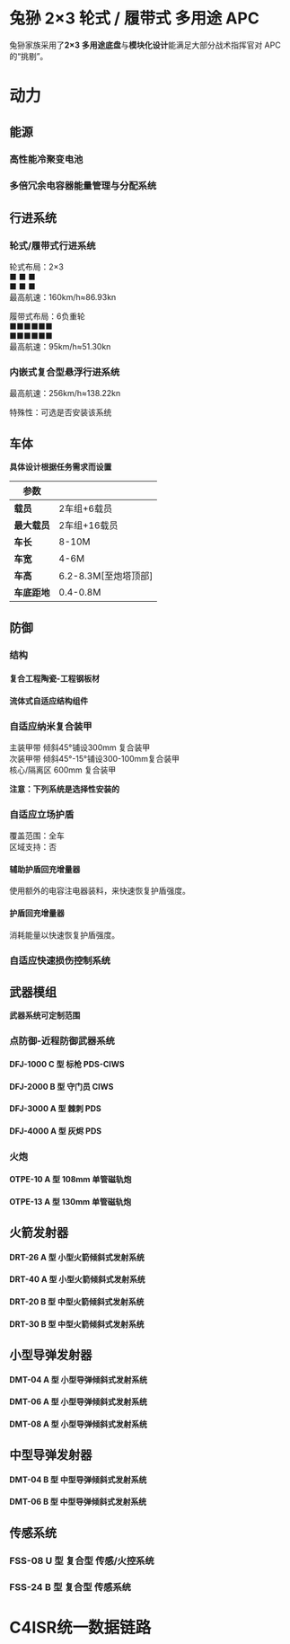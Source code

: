 # 兔狲 2×3 轮式 / 履带式 多用途 APC

兔狲家族采用了**2×3 多用途底盘**与**模块化设计**能满足大部分战术指挥官对 APC 的“挑剔”。

# 动力

## 能源

### 高性能冷聚变电池

### 多倍冗余电容器能量管理与分配系统

## 行进系统

### 轮式/履带式行进系统

轮式布局：2×3  
■ ■      ■  
■ ■      ■   
最高航速：160km/h≈86.93kn

履带式布局：6负重轮  
■■■■■■  
■■■■■■   
最高航速：95km/h≈51.30kn

### 内嵌式复合型悬浮行进系统

最高航速：256km/h≈138.22kn  

特殊性：可选是否安装该系统

## 车体

**具体设计根据任务需求而设置**

| **参数** |                     |
| ------------ | ------------------- |
| **载员**     | 2车组+6载员         |
| **最大载员**| 2车组+16载员|
| **车长**     | 8-10M               |
| **车宽**     | 4-6M                |
| **车高**     | 6.2-8.3M[至炮塔顶部] |
| **车底距地** | 0.4-0.8M            |

## 防御

### 结构

#### 复合工程陶瓷-工程钢板材

#### 流体式自适应结构组件



### 自适应纳米复合装甲

主装甲带 倾斜45°铺设300mm 复合装甲  
次装甲带 倾斜45°-15°铺设300-100mm复合装甲   
核心/隔离区 600mm 复合装甲   



**注意：下列系统是选择性安装的**

### 自适应立场护盾

覆盖范围：全车  
区域支持：否    

#### 辅助护盾回充增量器

使用额外的电容注电器装料，来快速恢复护盾强度。

#### 护盾回充增量器

消耗能量以快速恢复护盾强度。

### 自适应快速损伤控制系统



## 武器模组

**武器系统可定制范围**

### 点防御-近程防御武器系统

#### DFJ-1000 C 型 标枪 PDS-CIWS

####  DFJ-2000 B 型 守门员 CIWS

#### DFJ-3000 A 型 棘刺 PDS

#### DFJ-4000 A 型 灰烬 PDS

### 火炮

#### OTPE-10 A 型 108mm 单管磁轨炮

#### OTPE-13 A 型 130mm 单管磁轨炮

## 火箭发射器

#### DRT-26 A 型 小型火箭倾斜式发射系统

#### DRT-40 A 型 小型火箭倾斜式发射系统

#### DRT-20 B 型 中型火箭倾斜式发射系统

#### DRT-30 B 型 中型火箭倾斜式发射系统

## 小型导弹发射器

#### DMT-04 A 型 小型导弹倾斜式发射系统

#### DMT-06 A 型 小型导弹倾斜式发射系统

#### DMT-08 A 型 小型导弹倾斜式发射系统

## 中型导弹发射器

#### DMT-04 B 型 中型导弹倾斜式发射系统

#### DMT-06 B 型 中型导弹倾斜式发射系统



## 传感系统

### FSS-08 U 型 复合型 传感/火控系统

### FSS-24 B 型 复合型 传感系统



#  C4ISR统一数据链路
